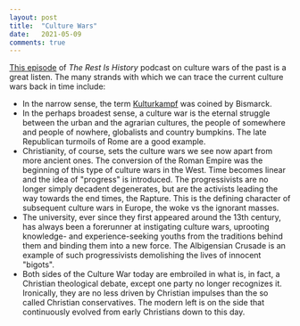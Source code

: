 ```yaml
---
layout: post
title:  "Culture Wars"
date:   2021-05-09
comments: true
---
```


[This episode](https://podcasts.apple.com/gb/podcast/the-rest-is-history/id1537788786?i=1000518590495) of _The Rest Is History_ podcast on culture wars of the past is a great listen. The many strands with which we can trace the current culture wars back in time include:

- In the narrow sense, the term [Kulturkampf](https://en.wikipedia.org/wiki/Kulturkampf) was coined by Bismarck.
- In the perhaps broadest sense, a culture war is the eternal struggle between the urban and the agrarian cultures, the people of somewhere and people of nowhere, globalists and country bumpkins. The late Republican turmoils of Rome are a good example.
- Christianity, of course, sets the culture wars we see now apart from more ancient ones. The conversion of the Roman Empire was the beginning of this type of culture wars in the West. Time becomes linear and the idea of "progress" is introduced. The progressivists are no longer simply decadent degenerates, but are the activists leading the way towards the end times, the Rapture. This is the defining character of subsequent culture wars in Europe, the woke vs the ignorant masses.
- The university, ever since they first appeared around the 13th century, has always been a forerunner at instigating culture wars, uprooting knowledge- and experience-seeking youths from the traditions behind them and binding them into a new force. The Albigensian Crusade is an example of such progressivists demolishing the lives of innocent "bigots".
- Both sides of the Culture War today are embroiled in what is, in fact, a Christian theological debate, except one party no longer recognizes it. Ironically, they are no less driven by Christian impulses than the so called Christian conservatives. The modern left is on the side that continuously evolved from early Christians down to this day.